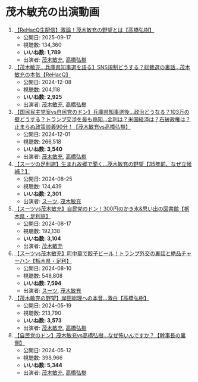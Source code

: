 # 茂木敏充の出演動画

1.  [【ReHacQ生配信】激論！茂木敏充の野望とは【高橋弘樹】](/rehacq_fan/ids/2DZQwsjuZJE "wikilink")
    -   公開日: 2025-09-17
    -   視聴数: 134,360
    -   **いいね数: 1,789**
    -   出演者: [茂木敏充](/rehacq_fan/people/茂木敏充 "wikilink"), [高橋弘樹](/rehacq_fan/people/高橋弘樹 "wikilink")
1.  [【茂木敏充…兵庫県知事選を語る】SNS規制どうする？総裁選の裏話…茂木敏充の本気【ReHacQ】](/rehacq_fan/ids/QCiCNEJOShg "wikilink")
    -   公開日: 2024-12-08
    -   視聴数: 204,118
    -   **いいね数: 2,925**
    -   出演者: [茂木敏充](/rehacq_fan/people/茂木敏充 "wikilink"), [高橋弘樹](/rehacq_fan/people/高橋弘樹 "wikilink")
1.  [【国民民主党案vs自民党のドン】兵庫県知事選後…政治どうなる？103万の壁どうする？トランプ交渉を最も熟知…金利は？米国経済は？石破政権は？止まらぬ政策談義90分！【茂木敏充vs高橋弘樹】](/rehacq_fan/ids/z4roN7_bK00 "wikilink")
    -   公開日: 2024-12-01
    -   視聴数: 266,518
    -   **いいね数: 3,540**
    -   出演者: [茂木敏充](/rehacq_fan/people/茂木敏充 "wikilink"), [高橋弘樹](/rehacq_fan/people/高橋弘樹 "wikilink")
1.  [【スーツの足利旅】生まれ故郷で聞く…茂木敏充の野望【35年前、なぜ立候補？】](/rehacq_fan/ids/XlxNeGDHteA "wikilink")
    -   公開日: 2024-08-25
    -   視聴数: 124,439
    -   **いいね数: 2,301**
    -   出演者: [スーツ](/rehacq_fan/people/スーツ "wikilink"), [茂木敏充](/rehacq_fan/people/茂木敏充 "wikilink")
1.  [【スーツvs茂木敏充】自民党のドン！300円のかき氷&思い出の図書館【栃木県・足利旅】](/rehacq_fan/ids/F-V7zJExTPE "wikilink")
    -   公開日: 2024-08-17
    -   視聴数: 192,138
    -   **いいね数: 3,104**
    -   出演者: [茂木敏充](/rehacq_fan/people/茂木敏充 "wikilink")
1.  [【スーツvs茂木敏充】町中華で餃子ビール！トランプ外交の裏話と絶品チャーハン【栃木県・足利】](/rehacq_fan/ids/uJzoql06jxg "wikilink")
    -   公開日: 2024-08-10
    -   視聴数: 548,808
    -   **いいね数: 7,594**
    -   出演者: [スーツ](/rehacq_fan/people/スーツ "wikilink"), [茂木敏充](/rehacq_fan/people/茂木敏充 "wikilink")
1.  [【茂木敏充の野望】岸田総理への本音…激白【高橋弘樹】](/rehacq_fan/ids/Jmg9ypIqJOM "wikilink")
    -   公開日: 2024-05-19
    -   視聴数: 213,790
    -   **いいね数: 3,573**
    -   出演者: [茂木敏充](/rehacq_fan/people/茂木敏充 "wikilink"), [高橋弘樹](/rehacq_fan/people/高橋弘樹 "wikilink")
1.  [【自民党のドン】茂木敏充vs高橋弘樹…なぜ怖いんですか？【幹事長の裏側】](/rehacq_fan/ids/eIROT80npek "wikilink")
    -   公開日: 2024-05-12
    -   視聴数: 398,966
    -   **いいね数: 5,344**
    -   出演者: [茂木敏充](/rehacq_fan/people/茂木敏充 "wikilink"), [高橋弘樹](/rehacq_fan/people/高橋弘樹 "wikilink")
